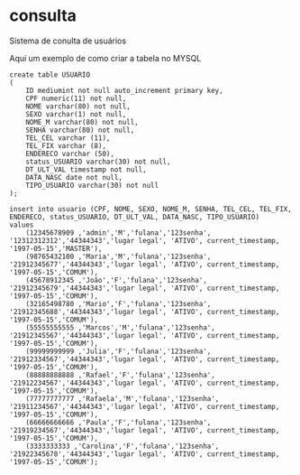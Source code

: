 # consulta
 Sistema de conulta de usuários

 Aqui um exemplo de como criar a tabela no MYSQL

    create table USUARIO
    (
        ID mediumint not null auto_increment primary key, 
        CPF numeric(11) not null,
        NOME varchar(80) not null,
        SEXO varchar(1) not null,
        NOME_M varchar(80) not null,
        SENHA varchar(80) not null,
        TEL_CEL varchar (11),
        TEL_FIX varchar (8),
        ENDERECO varchar (50),
        status_USUARIO varchar(30) not null,
        DT_ULT_VAL timestamp not null,
        DATA_NASC date not null,
        TIPO_USUARIO varchar(30) not null
    );

    insert into usuario (CPF, NOME, SEXO, NOME_M, SENHA, TEL_CEL, TEL_FIX, ENDERECO, status_USUARIO, DT_ULT_VAL, DATA_NASC, TIPO_USUARIO)
    values
        (12345678909 ,'admin','M','fulana','123senha', '12312312312','44344343','lugar legal', 'ATIVO', current_timestamp, '1997-05-15','MASTER'),
        (98765432100 ,'Maria','M','fulana','123senha', '21912345677','44344343','lugar legal', 'ATIVO', current_timestamp, '1997-05-15','COMUM'),
        (45678912345 ,'João','F','fulana','123senha', '21912345679','44344343','lugar legal', 'ATIVO', current_timestamp, '1997-05-15','COMUM'),
        (32165498780 ,'Mario','F','fulana','123senha', '21912345688','44344343','lugar legal', 'ATIVO', current_timestamp, '1997-05-15','COMUM'),
        (55555555555 ,'Marcos','M','fulana','123senha', '21912345567','44344343','lugar legal', 'ATIVO', current_timestamp, '1997-05-15','COMUM'),
        (99999999999 ,'Julia','F','fulana','123senha', '21912334567','44344343','lugar legal', 'ATIVO', current_timestamp, '1997-05-15','COMUM'),
        (88888888888 ,'Rafael','F','fulana','123senha', '21912234567','44344343','lugar legal', 'ATIVO', current_timestamp, '1997-05-15','COMUM'),
        (77777777777 ,'Rafaela','M','fulana','123senha', '21911234567','44344343','lugar legal', 'ATIVO', current_timestamp, '1997-05-15','COMUM'),
        (66666666666 ,'Paula','F','fulana','123senha', '21919234567','44344343','lugar legal', 'ATIVO', current_timestamp, '1997-05-15','COMUM'),
        (3333333333 ,'Carolina','F','fulana','123senha', '21922345678','44344343','lugar legal', 'ATIVO', current_timestamp, '1997-05-15','COMUM');

